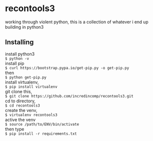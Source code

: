 # recontools3
working through violent python, this is a collection of whatever i end up building in python3

## Installing

install python3  
```$ python -v ```  
install pip  
```$ curl https://bootstrap.pypa.io/get-pip.py -o get-pip.py ```  
then  
```$ python get-pip.py ```  
install virtualenv,  
```$ pip install virtualenv ```  
git clone this,  
```$ git clone https://github.com/incredincomp/recontools3.git ```  
cd to directory,  
```$ cd recontools3```  
create the venv,  
```$ virtualenv recontools3```  
active the venv  
```$ source /path/to/ENV/bin/activate ```  
then type  
```$ pip install -r requirements.txt ```  

